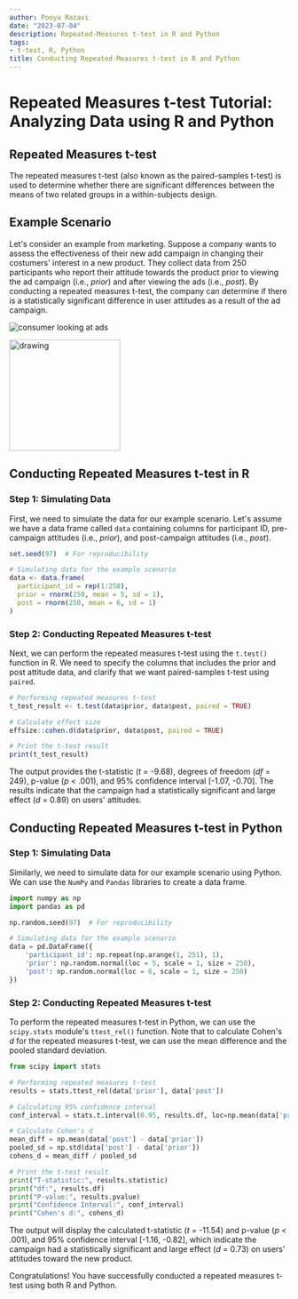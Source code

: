```yaml
---
author: Pooya Razavi
date: "2023-07-04"
description: Repeated-Measures t-test in R and Python
tags:
- t-test, R, Python
title: Conducting Repeated-Measures t-test in R and Python
---
```


# Repeated Measures t-test Tutorial: Analyzing Data using R and Python

## Repeated Measures t-test
The repeated measures t-test (also known as the paired-samples t-test) is used to determine whether there are significant differences between the means of two related groups in a within-subjects design. 

## Example Scenario
Let's consider an example from marketing. Suppose a company wants to assess the effectiveness of their new add campaign in changing their costumers' interest in a new product. They collect data from 250 participants who report their attitude towards the product prior to viewing the ad campaign (i.e., _prior_) and after viewing the ads (i.e., _post_). By conducting a repeated measures t-test, the company can determine if there is a statistically significant difference in user attitudes as a result of the ad campaign.

![consumer looking at ads](/images/consumer_looking_at_ads.png)

<img src="/images/consumer_looking_at_ads.png" alt="drawing" width="200"/>

## Conducting Repeated Measures t-test in R

### Step 1: Simulating Data
First, we need to simulate the data for our example scenario. Let's assume we have a data frame called `data` containing columns for participant ID, pre-campaign attitudes (i.e., _prior_), and post-campaign attitudes (i.e., _post_).

```R
set.seed(97)  # For reproducibility

# Simulating data for the example scenario
data <- data.frame(
  participant_id = rep(1:250),
  prior = rnorm(250, mean = 5, sd = 1),
  post = rnorm(250, mean = 6, sd = 1)
)
```

### Step 2: Conducting Repeated Measures t-test
Next, we can perform the repeated measures t-test using the `t.test()` function in R. We need to specify the columns that includes the prior and post attitude data, and clarify that we want paired-samples t-test using `paired`.

```R
# Performing repeated measures t-test
t_test_result <- t.test(data$prior, data$post, paired = TRUE)

# Calculate effect size
effsize::cohen.d(data$prior, data$post, paired = TRUE)

# Print the t-test result
print(t_test_result)
```

The output provides the t-statistic (_t_ = -9.68), degrees of freedom (_df_ = 249), p-value (_p_ < .001), and 95% confidence interval [-1.07, -0.70]. The results indicate that the campaign had a statistically significant and large effect (_d_ = 0.89) on users' attitudes.


## Conducting Repeated Measures t-test in Python

### Step 1: Simulating Data
Similarly, we need to simulate data for our example scenario using Python. We can use the `NumPy` and `Pandas` libraries to create a data frame.

```python
import numpy as np
import pandas as pd

np.random.seed(97)  # For reproducibility

# Simulating data for the example scenario
data = pd.DataFrame({
    'participant_id': np.repeat(np.arange(1, 251), 1),
    'prior': np.random.normal(loc = 5, scale = 1, size = 250),
    'post': np.random.normal(loc = 6, scale = 1, size = 250)
})
```

### Step 2: Conducting Repeated Measures t-test
To perform the repeated measures t-test in Python, we can use the `scipy.stats` module's `ttest_rel()` function. Note that to calculate Cohen's _d_ for the repeated measures t-test, we can use the mean difference and the pooled standard deviation.

```python
from scipy import stats

# Performing repeated measures t-test
results = stats.ttest_rel(data['prior'], data['post'])

# Calculating 95% confidence interval
conf_interval = stats.t.interval(0.95, results.df, loc=np.mean(data['prior'] - data['post']), scale=stats.sem(data['prior'] - data['post']))

# Calculate Cohen's d
mean_diff = np.mean(data['post'] - data['prior'])
pooled_sd = np.std(data['post'] - data['prior'])
cohens_d = mean_diff / pooled_sd

# Print the t-test result
print("T-statistic:", results.statistic)
print("df:", results.df)
print("P-value:", results.pvalue)
print("Confidence Interval:", conf_interval)
print("Cohen's d:", cohens_d)
```

The output will display the calculated t-statistic (_t_ = -11.54) and p-value (_p_ < .001), and 95% confidence interval [-1.16, -0.82], which indicate the campaign had a statistically significant and large effect (_d_ = 0.73) on users' attitudes toward the new product. 


Congratulations! You have successfully conducted a repeated measures t-test using both R and Python.